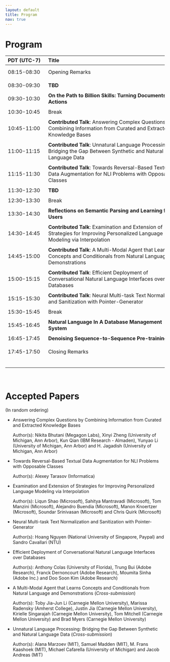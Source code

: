 ```yaml
---
layout: default
title: Program
nav: true
---
```


# Program

<!--
A preview of the workshop schedule is available <a href="images/Schedule.pdf" target="_blank">here</a>.
-->

| PDT (UTC-7)           | Title              | Speaker |
|:-----------------------------|:-----------------|:----------------------|
| 08:15-08:30  | Opening Remarks   | Workshop Organizers |
|||
| 08:30-09:30   | **TBD** | [Joyce Chai](http://www.cse.msu.edu/~jchai/) |
|||
| 09:30-10:30  | **On the Path to Billion Skills: Turning Documents into Actions** | [Imed Zitouni](https://www.linkedin.com/in/imed-zitouni-78819a2/)  |
|||
| 10:30-10:45 | Break | |
|||
| 10:45-11:00 | **Contributed Talk**: Answering Complex Questions by Combining Information from Curated and Extracted Knowledge Bases  | <!--Nikita Bhutani, Xinyi Zheng, Kun Qian, Yunyao Li and H. Jagadish-->
|||
| 11:00-11:15 | **Contributed Talk**: Unnatural Language Processing: Bridging the Gap Between Synthetic and Natural Language Data | <!--Alana Marzoev, Samuel Madden, M. Frans Kaashoek, Michael Cafarella and Jacob Andreas--> |
|||
| 11:15-11:30 | **Contributed Talk**: Towards Reversal-Based Textual Data Augmentation for NLI Problems with Opposable Classes | <!--Alexey Tarasov--> |
|||
| 11:30-12:30  | **TBD** | [Monica Lam](https://suif.stanford.edu/~lam/)
|||
| 12:30-13:30  | Break | |
|||
| 13:30-14:30   | **Reflections on Semantic Parsing and Learning from Users** | [Percy Liang](https://cs.stanford.edu/~pliang/)  |
|||
| 14:30-14:45   | **Contributed Talk**: Examination and Extension of Strategies for Improving Personalized Language Modeling via Interpolation | <!--Liqun Shao, Sahitya Mantravadi, Tom Manzini, Alejandro Buendia, Manon Knoertzer, Soundar Srinivasan and Chris Quirk--> |
|||
| 14:45-15:00   | **Contributed Talk**: A Multi-Modal Agent that Learns Concepts and Conditionals from Natural Language and Demonstrations | <!--Toby Jia-Jun Li, Marissa Radensky, Justin Jia, Kirielle Singarajah, Tom Mitchell and Brad Myers--> |
|||
| 15:00-15:15   | **Contributed Talk**: Efficient Deployment of Conversational Natural Language Interfaces over Databases | <!--Anthony Colas, Trung Bui, Franck Dernoncourt, Moumita Sinha and Doo Soon Kim--> |
|||
| 15:15-15:30   | **Contributed Talk**: Neural Multi-task Text Normalization and Sanitization with Pointer-Generator | <!--Hoang Nguyen and Sandro Cavallari--> |
|||
| 15:30-15:45  | Break | |
|||
| 15:45-16:45   | **Natural Language In A Database Management System** | [H V Jagadish](https://web.eecs.umich.edu/~jag/)  |
|||
| 16:45-17:45   | **Denoising Sequence-to-Sequence Pre-training** | [Luke Zettlemoyer](https://www.cs.washington.edu/people/faculty/lsz)  |
|||
| 17:45-17:50  | Closing Remarks | Workshop Organizers |
| &nbsp;&nbsp;&nbsp;&nbsp;&nbsp;&nbsp;&nbsp;&nbsp;&nbsp;&nbsp;&nbsp;&nbsp;&nbsp;&nbsp;&nbsp;&nbsp;&nbsp;&nbsp;&nbsp;&nbsp;&nbsp;&nbsp;&nbsp;&nbsp;&nbsp;&nbsp;| &nbsp;&nbsp;&nbsp;&nbsp;&nbsp;&nbsp;&nbsp;&nbsp;&nbsp;&nbsp;&nbsp;&nbsp;&nbsp;&nbsp;&nbsp;&nbsp;&nbsp;&nbsp;&nbsp;&nbsp;&nbsp;&nbsp;&nbsp;&nbsp;&nbsp;&nbsp;&nbsp;&nbsp;&nbsp;&nbsp;&nbsp;&nbsp;&nbsp;&nbsp;&nbsp;&nbsp;&nbsp;&nbsp;&nbsp;&nbsp;&nbsp;&nbsp;&nbsp;&nbsp;&nbsp;&nbsp;&nbsp;&nbsp;&nbsp;&nbsp;&nbsp;&nbsp;&nbsp;&nbsp;&nbsp;&nbsp;&nbsp;&nbsp;&nbsp;&nbsp;&nbsp;&nbsp;&nbsp;&nbsp;&nbsp;&nbsp;&nbsp;&nbsp;&nbsp;&nbsp;&nbsp;&nbsp;&nbsp;&nbsp;&nbsp;&nbsp;&nbsp;&nbsp;&nbsp;&nbsp;&nbsp;&nbsp;&nbsp;&nbsp;&nbsp;&nbsp;&nbsp;&nbsp;&nbsp;&nbsp;&nbsp;&nbsp;&nbsp;&nbsp;&nbsp;&nbsp;&nbsp;&nbsp; | &nbsp;&nbsp;&nbsp;&nbsp;&nbsp;&nbsp;&nbsp;&nbsp;&nbsp;&nbsp;&nbsp;&nbsp;&nbsp;&nbsp;&nbsp;&nbsp;&nbsp;&nbsp;&nbsp;&nbsp;&nbsp;&nbsp;&nbsp;&nbsp;&nbsp;&nbsp;&nbsp;&nbsp;&nbsp;&nbsp;&nbsp;&nbsp;&nbsp;&nbsp;&nbsp;&nbsp; |

<!--
<object data="images/Schedule.pdf" type="application/pdf" width="700px" height="700px">
    <embed src="images/Schedule.pdf">
        This browser does not support PDFs. Please download the PDF to view it: <a href="images/Schedule.pdf">Download PDF</a>.</p>
    </embed>
</object>
-->


<br>

# Accepted Papers
(In random ordering)

* Answering Complex Questions by Combining Information from Curated and Extracted Knowledge Bases

   Author(s): Nikita Bhutani (Megagon Labs), Xinyi Zheng (University of Michigan, Ann Arbor), Kun Qian (IBM Research - Almaden), Yunyao Li (University of Michigan, Ann Arbor) and H. Jagadish (University of Michigan, Ann Arbor)
   
* Towards Reversal-Based Textual Data Augmentation for NLI Problems with Opposable Classes

   Author(s): Alexey Tarasov (Informatica) 

* Examination and Extension of Strategies for Improving Personalized Language Modeling via Interpolation

   Author(s): Liqun Shao (Microsoft), Sahitya Mantravadi (Microsoft), Tom Manzini (Microsoft), Alejandro Buendia (Microsoft), Manon Knoertzer (Microsoft), Soundar Srinivasan (Microsoft) and Chris Quirk (Microsoft)

* Neural Multi-task Text Normalization and Sanitization with Pointer-Generator

   Author(s): Hoang Nguyen (National University of Singapore, Paypal) and Sandro Cavallari (NTU)

* Efficient Deployment of Conversational Natural Language Interfaces over Databases

   Author(s): Anthony Colas (University of Florida), Trung Bui (Adobe Research), Franck Dernoncourt (Adobe Research), Moumita Sinha (Adobe Inc.) and Doo Soon Kim (Adobe Research)

* A Multi-Modal Agent that Learns Concepts and Conditionals from Natural Language and Demonstrations (_Cross-submission_)

   Author(s): Toby Jia-Jun Li (Carnegie Mellon University), Marissa Radensky (Amherst College), Justin Jia (Carnegie Mellon University), Kirielle Singarajah (Carnegie Mellon University), Tom Mitchell (Carnegie Mellon University) and Brad Myers (Carnegie Mellon University)

* Unnatural Language Processing: Bridging the Gap Between Synthetic and Natural Language Data (_Cross-submission_)

   Author(s): Alana Marzoev (MIT), Samuel Madden (MIT), M. Frans Kaashoek (MIT), Michael Cafarella (University of Michigan) and Jacob Andreas (MIT)
